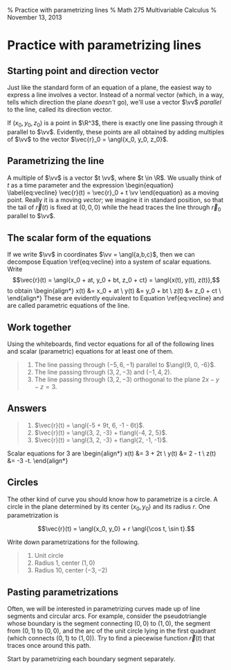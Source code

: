 % Practice with parametrizing lines
% Math 275 Multivariable Calculus
% November 13, 2013

# Practice with parametrizing lines

## Starting point and direction vector

Just like the standard form of an equation of a plane, the easiest way to express a line involves a vector. Instead of a normal vector (which, in a way, tells which direction the plane *doesn't* go), we'll use a vector $\vv$ *parallel* to the line, called its direction vector.

If $(x_0, y_0, z_0)$ is a point in $\R^3$, there is exactly one line passing through it parallel to $\vv$. Evidently, these points are all obtained by adding multiples of $\vv$ to the vector $\vec{r}_0 = \angl{x_0, y_0, z_0}$.

## Parametrizing the line

A multiple of $\vv$ is a vector $t \vv$, where $t \in \R$. We usually think of $t$ as a time parameter and the expression
\begin{equation} \label{eq:vecline}
\vec{r}(t) = \vec{r}_0 + t \vv 
\end{equation}
as a moving point. Really it is a moving *vector*; we imagine it in standard position, so that the tail of $\vec{r}(t)$ is fixed at $(0,0,0)$ while the head traces the line through $\vec{r}_0$ parallel to $\vv$.

## The scalar form of the equations

If we write $\vv$ in coordinates $\vv = \angl{a,b,c}$, then we can decompose Equation \ref{eq:vecline} into a system of scalar equations. Write 
$$\vec{r}(t) = \angl{x_0 + at, y_0 + bt, z_0 + ct} = \angl{x(t), y(t), z(t)},$$ to obtain
\begin{align*}
    x(t) &= x_0 + at \\
    y(t) &= y_0 + bt \\
    z(t) &= z_0 + ct \\
\end{align*}
These are evidently equivalent to Equation \ref{eq:vecline} and are called  parametric equations of the line.

## Work together

Using the whiteboards, find vector equations for all of the following lines and scalar (parametric) equations for at least one of them.

> 1. The line passing through $(-5, 6, -1)$ parallel to $\angl{9, 0, -6}$.
> 2. The line passing through $(3, 2, -3)$ and $(-1, 4, 2)$.
> 3. The line passing through $(3, 2, -3)$ orthogonal to the plane $2x-y-z=3$.


## Answers

> 1. $\vec{r}(t) = \angl{-5 + 9t, 6, -1 - 6t}$.
> 2. $\vec{r}(t) = \angl{3, 2, -3} + t\angl{-4, 2, 5}$.
> 3. $\vec{r}(t) = \angl{3, 2, -3} + t\angl{2, -1, -1}$.

Scalar equations for 3 are
\begin{align*}
    x(t) &= 3 + 2t \\
    y(t) &= 2 - t \\
    z(t) &= -3 -t. 
\end{align*}

## Circles

The other kind of curve you should know how to parametrize is a circle. A circle in the plane determined by its center $(x_0, y_0)$ and its radius $r$. One parametrization is

$$\vec{r}(t) = \angl{x_0, y_0} + r \angl{\cos t, \sin t}.$$

Write down parametrizations for the following.

> 1. Unit circle
> 2. Radius $1$, center $(1,0)$
> 3. Radius $10$, center $(-3, -2)$

## Pasting parametrizations

Often, we will be interested in parametrizing curves made up of line segments and circular arcs. For example, consider the pseudotriangle whose boundary is the segment connecting $(0,0)$ to $(1,0)$, the segment from $(0,1)$ to $(0,0)$, and the arc of the unit circle lying in the first quadrant (which connects $(0,1)$ to $(1,0)$). Try to find a piecewise function $\vec{r}(t)$ that traces once around this path.

Start by parametrizing each boundary segment separately.
